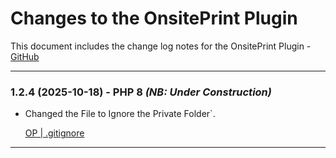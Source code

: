 # Changes to the OnsitePrint Plugin

This document includes the change log notes for the OnsitePrint Plugin - [GitHub](https://github.com/groskopf/onsite-print-demo)

---

### 1.2.4 (2025-10-18) - PHP 8 *(NB: Under Construction)*

- Changed the File to Ignore the Private Folder`.
    
    [OP | .gitignore](../.gitignore)

---